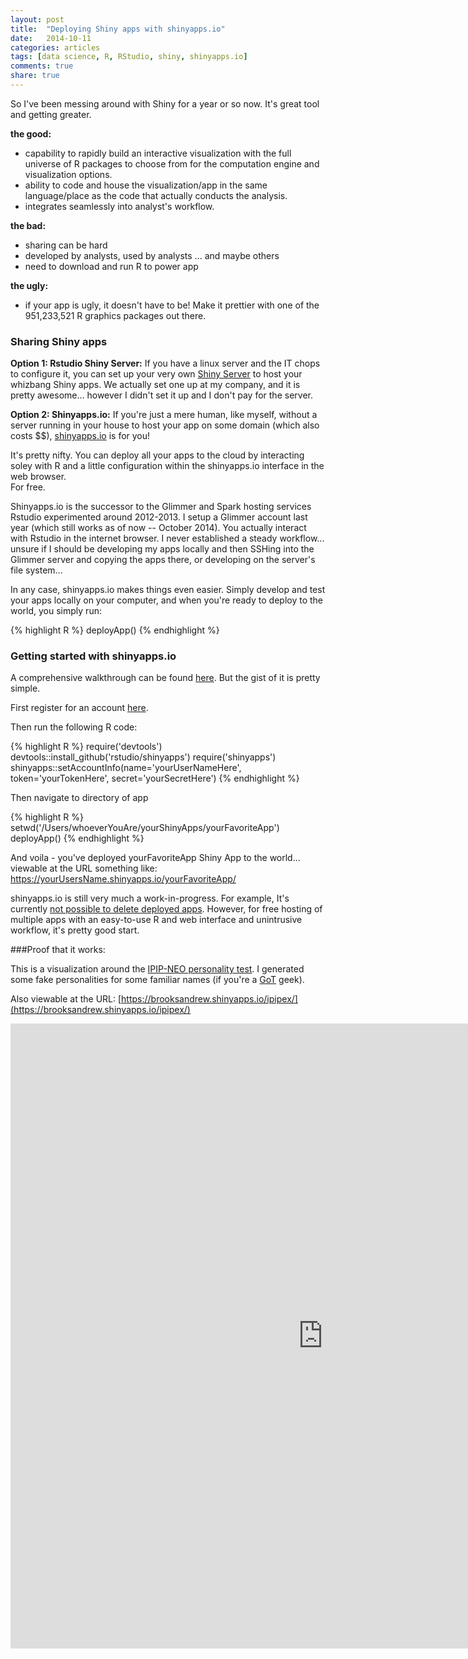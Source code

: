 ```yaml
---
layout: post
title:  "Deploying Shiny apps with shinyapps.io"
date:   2014-10-11
categories: articles
tags: [data science, R, RStudio, shiny, shinyapps.io]
comments: true
share: true
---
```


So I've been messing around with Shiny for a year or so now.  It's great tool and getting greater.

**the good:**

* capability to rapidly build an interactive visualization with the full universe of R packages to choose from for the computation engine and visualization options.
* ability to code and house the visualization/app in the same language/place as the code that actually conducts the analysis.
* integrates seamlessly into analyst's workflow.

**the bad:**

* sharing can be hard
* developed by analysts, used by analysts ... and maybe others
* need to download and run R to power app

**the ugly:**

* if your app is ugly, it doesn't have to be! Make it prettier with one of the 951,233,521 R graphics packages out there.

### Sharing Shiny apps 

**Option 1: Rstudio Shiny Server:**  If you have a linux server and the IT chops to configure it, you can set up your very own [Shiny Server](https://github.com/rstudio/shiny-server#shiny-server) to host your whizbang Shiny apps.
We actually set one up at my company, and it is pretty awesome... however I didn't set it up and I don't pay for the server.

**Option 2: Shinyapps.io:** If you're just a mere human, like myself, without a server running in your house to host your app on some domain (which also costs $$), 
[shinyapps.io](http://shiny.rstudio.com/articles/shinyapps.html) is for you!

It's pretty nifty.  You can deploy all your apps to the cloud by interacting soley with R and a little configuration within the shinyapps.io interface in the web browser.  
For free. 

Shinyapps.io is the successor to the Glimmer and Spark hosting services Rstudio experimented around 2012-2013.  I setup a Glimmer account last year (which still works as of now -- October 2014).  You actually interact with Rstudio in the internet browser.  I never established a steady workflow... unsure if I should be developing my apps locally and then SSHing into the Glimmer server and copying the apps there, or developing on the server's file system...

In any case, shinyapps.io makes things even easier.  Simply develop and test your apps locally on your computer, and when you're ready to deploy to the world, you simply run:

{% highlight R %}
	deployApp()
{% endhighlight %}


### Getting started with shinyapps.io

A comprehensive walkthrough can be found [here](http://shiny.rstudio.com/articles/shinyapps.html).  But the gist of it is pretty simple.

First register for an account [here](https://www.shinyapps.io/).

Then run the following R code:

{% highlight R %}
require('devtools')
devtools::install_github('rstudio/shinyapps')
require('shinyapps')
shinyapps::setAccountInfo(name='yourUserNameHere', token='yourTokenHere', secret='yourSecretHere')
{% endhighlight %}

Then navigate to directory of app 

{% highlight R %}
setwd('/Users/whoeverYouAre/yourShinyApps/yourFavoriteApp')
deployApp()
{% endhighlight %}

And voila - you've deployed yourFavoriteApp Shiny App to the world... viewable at the URL something like: https://yourUsersName.shinyapps.io/yourFavoriteApp/

shinyapps.io is still very much a work-in-progress.  For example, It's currently [not possible to delete deployed apps](https://github.com/rstudio/shinyapps/issues/23).  However, for 
free hosting of multiple apps with an easy-to-use R and web interface and unintrusive workflow, it's pretty good start. 

###Proof that it works: 

This is a visualization around the [IPIP-NEO personality test](http://www.personal.psu.edu/j5j/IPIP/).  I generated some fake personalities for some familiar names (if you're a [GoT](http://en.wikipedia.org/wiki/Game_of_Thrones) geek).

Also viewable at the URL: [https://brooksandrew.shinyapps.io/ipipex/](https://brooksandrew.shinyapps.io/ipipex/)

<iframe src='https://brooksandrew.shinyapps.io/ipipex/' style="border: none; width: 1000px; height: 1000px"></iframe>
